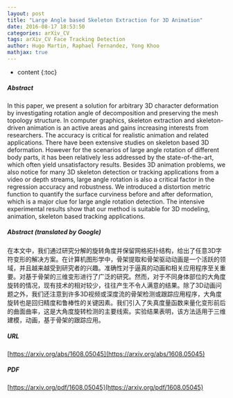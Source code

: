 ```yaml
---
layout: post
title: "Large Angle based Skeleton Extraction for 3D Animation"
date: 2016-08-17 18:53:50
categories: arXiv_CV
tags: arXiv_CV Face Tracking Detection
author: Hugo Martin, Raphael Fernandez, Yong Khoo
mathjax: true
---
```


* content
{:toc}

##### Abstract
In this paper, we present a solution for arbitrary 3D character deformation by investigating rotation angle of decomposition and preserving the mesh topology structure. In computer graphics, skeleton extraction and skeleton-driven animation is an active areas and gains increasing interests from researchers. The accuracy is critical for realistic animation and related applications. There have been extensive studies on skeleton based 3D deformation. However for the scenarios of large angle rotation of different body parts, it has been relatively less addressed by the state-of-the-art, which often yield unsatisfactory results. Besides 3D animation problems, we also notice for many 3D skeleton detection or tracking applications from a video or depth streams, large angle rotation is also a critical factor in the regression accuracy and robustness. We introduced a distortion metric function to quantify the surface curviness before and after deformation, which is a major clue for large angle rotation detection. The intensive experimental results show that our method is suitable for 3D modeling, animation, skeleton based tracking applications.

##### Abstract (translated by Google)
在本文中，我们通过研究分解的旋转角度并保留网格拓扑结构，给出了任意3D字符变形的解决方案。在计算机图形学中，骨架提取和骨架驱动动画是一个活跃的领域，并且越来越受到研究者的兴趣。准确性对于逼真的动画和相关应用程序至关重要。对基于骨架的三维变形进行了广泛的研究。然而，对于不同身体部位的大角度旋转的情况，现有技术的相对较少，往往产生不令人满意的结果。除了3D动画问题之外，我们还注意到许多3D视频或深度流的骨架检测或跟踪应用程序，大角度旋转也是回归精度和鲁棒性的关键因素。我们引入了失真度量函数来量化变形前后的曲面曲率，这是大角度旋转检测的主要线索。实验结果表明，该方法适用于三维建模，动画，基于骨架的跟踪应用。

##### URL
[https://arxiv.org/abs/1608.05045](https://arxiv.org/abs/1608.05045)

##### PDF
[https://arxiv.org/pdf/1608.05045](https://arxiv.org/pdf/1608.05045)

